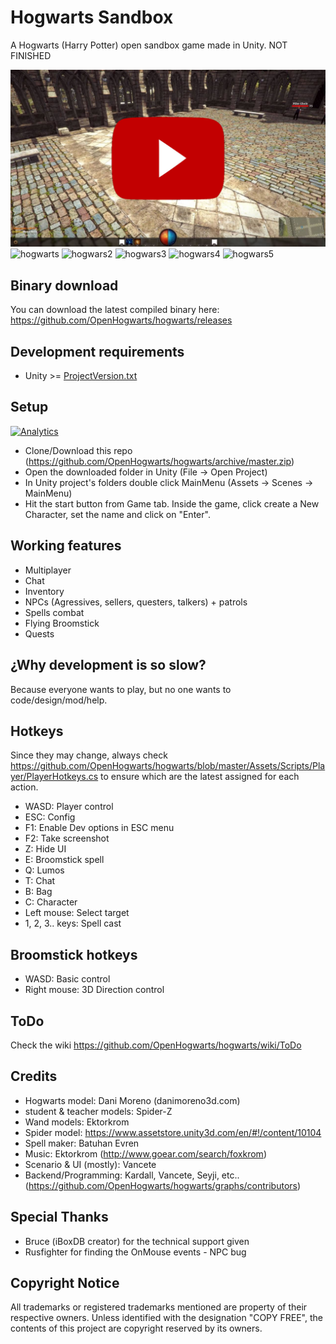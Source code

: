 Hogwarts Sandbox
========

A Hogwarts (Harry Potter) open sandbox game made in Unity. NOT FINISHED

[![OpenHogwarts demo](https://raw.githubusercontent.com/OpenHogwarts/hogwarts/master/Screenshots/video_preview.jpg)](https://www.youtube.com/watch?v=Kra8mhuHzx4 "OpenHogwarts demo")
![hogwarts](https://raw.githubusercontent.com/OpenHogwarts/hogwarts/master/Screenshots/screen1.jpg)
![hogwars2](https://raw.githubusercontent.com/OpenHogwarts/hogwarts/master/Screenshots/screen2.jpg)
![hogwars3](https://raw.githubusercontent.com/OpenHogwarts/hogwarts/master/Screenshots/screen3.jpg)
![hogwars4](https://raw.githubusercontent.com/OpenHogwarts/hogwarts/master/Screenshots/screen4.jpg)
![hogwars5](https://raw.githubusercontent.com/OpenHogwarts/hogwarts/master/Screenshots/screen5.jpg)

Binary download
-------------

You can download the latest compiled binary here: https://github.com/OpenHogwarts/hogwarts/releases

Development requirements
-------------
- Unity >= [ProjectVersion.txt](https://github.com/OpenHogwarts/hogwarts/blob/master/ProjectSettings/ProjectVersion.txt)

Setup
-------------
[![Analytics](https://ga-beacon.appspot.com/UA-17476024-7/hogwarts/readme?pixel)](https://github.com/OpenHogwarts/hogwarts)

- Clone/Download this repo (https://github.com/OpenHogwarts/hogwarts/archive/master.zip)
- Open the downloaded folder in Unity (File -> Open Project)
- In Unity project's folders double click MainMenu (Assets -> Scenes -> MainMenu)
- Hit the start button from Game tab. Inside the game, click create a New Character, set the name and click on "Enter".


Working features
-------------
- Multiplayer
- Chat
- Inventory
- NPCs (Agressives, sellers, questers, talkers) + patrols
- Spells combat
- Flying Broomstick
- Quests

¿Why development is so slow?
------------------
Because everyone wants to play, but no one wants to code/design/mod/help.


Hotkeys
------------------
Since they may change, always check https://github.com/OpenHogwarts/hogwarts/blob/master/Assets/Scripts/Player/PlayerHotkeys.cs to ensure which are the latest assigned for each action.
- WASD: Player control
- ESC: Config
- F1: Enable Dev options in ESC menu
- F2: Take screenshot
- Z: Hide UI
- E: Broomstick spell 
- Q: Lumos
- T: Chat
- B: Bag
- C: Character
- Left mouse: Select target
- 1, 2, 3.. keys: Spell cast

Broomstick hotkeys
------------------
- WASD: Basic control
- Right mouse: 3D Direction control

ToDo
------
Check the wiki https://github.com/OpenHogwarts/hogwarts/wiki/ToDo


Credits
-------------

- Hogwarts model: Dani Moreno (danimoreno3d.com)
- student & teacher models: Spider-Z
- Wand models: Ektorkrom
- Spider model: https://www.assetstore.unity3d.com/en/#!/content/10104
- Spell maker: Batuhan Evren
- Music: Ektorkrom (http://www.goear.com/search/foxkrom)
- Scenario & UI (mostly): Vancete
- Backend/Programming: Kardall, Vancete, Seyji, etc.. (https://github.com/OpenHogwarts/hogwarts/graphs/contributors)

Special Thanks
-------------
- Bruce (iBoxDB creator) for the technical support given
- Rusfighter for finding the OnMouse events - NPC bug

Copyright Notice
-------------
All trademarks or registered trademarks mentioned are property of their respective owners. Unless identified with the designation "COPY FREE", the contents of this project are copyright reserved by its owners.
